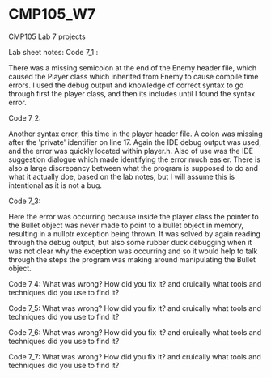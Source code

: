 # CMP105_W7
CMP105 Lab 7 projects

Lab sheet notes:
Code 7_1 :

There was a missing semicolon at the end of the Enemy header file, which caused the Player class which inherited from Enemy to cause compile time errors.
I used the debug output and knowledge of correct syntax to go through first the player class, and then its includes until I found the syntax error.


Code 7_2:

Another syntax error, this time in the player header file. A colon was missing after the 'private' identifier on line 17. Again the IDE debug output was used,
and the error was quickly located within player.h. Also of use was the IDE suggestion dialogue which made identifying the error much easier. There is also a
large discrepancy between what the program is supposed to do and what it actually doe, based on the lab notes, but I will assume this is intentional as it is not 
a bug.


Code 7_3:

Here the error was occurring because inside the player class the pointer to the Bullet object was never made to point to a bullet object in memory, resulting
in a nullptr exception being thrown. It was solved by again reading through the debug output, but also some rubber duck debugging when it was not clear why the 
exception was occurring and so it would help to talk through the steps the program was making around manipulating the Bullet object.


Code 7_4: What was wrong? How did you fix it? and cruically what tools and techniques did you use to find it?


Code 7_5: What was wrong? How did you fix it? and cruically what tools and techniques did you use to find it?



Code 7_6: What was wrong? How did you fix it? and cruically what tools and techniques did you use to find it?


Code 7_7: What was wrong? How did you fix it? and cruically what tools and techniques did you use to find it?

